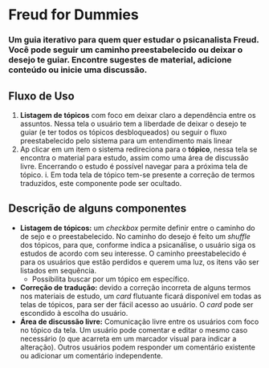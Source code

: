 
# Freud for Dummies

### Um guia iterativo para quem quer estudar o psicanalista Freud. Você pode seguir um caminho preestabelecido ou deixar o desejo te guiar. Encontre sugestes de material, adicione conteúdo ou inicie uma discussão.

## Fluxo de Uso
1. **Listagem de tópicos** com foco em deixar claro a dependência entre os assuntos. Nessa tela o usuário tem a liberdade de deixar o desejo te guiar (e ter todos os tópicos desbloqueados) ou seguir o fluxo preestabelecido pelo sistema para um entendimento mais linear
2. Ap clicar em um item o sistema redireciona para o **tópico**, nessa tela se encontra o material para estudo, assim como uma área de discussão livre. Encerrando o estudo é possível navegar para a próxima tela de tópico.
   i. Em toda tela de tópico tem-se presente a correção de termos traduzidos, este componente pode ser ocultado.

## Descrição de alguns componentes
- **Listagem de tópicos:** um *checkbox* permite definir entre o caminho do de sejo e o preestabelecido. No caminho do desejo é feito um *shuffle* dos tópicos, para que, conforme indica a psicanálise, o usuário siga os estudos de acordo com seu interesse. O caminho preestabelecido é para os usuários que estão perdidos e querem uma luz, os itens vão ser listados em sequência.
  - Possibilita buscar por um tópico em específico.
- **Correção de tradução:** devido a correção incorreta de alguns termos nos materiais de estudo, um *card* flutuante ficará disponível em todas as telas de tópicos, para ser der fácil acesso ao usuário. O *card* pode ser escondido à escolha do usuário.
- **Área de discussão livre:** Comunicação livre entre os usuários com foco no tópico da tela. Um usuário pode comentar e editar o mesmo caso necessário (o que acarreta em um marcador visual para indicar a alteração). Outros usuários podem responder um comentário existente ou adicionar um comentário independente.
